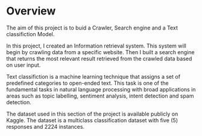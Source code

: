 # Overview

The aim of this project is to buid a Crawler, Search engine and a Text classifiction Model.

In this project, I created an Information retrieval system. This system will begin by crawling data from a specific website. Then I built a search engine that returns the most relevant result retrieved from the crawled data based on user input.

Text classifiction is a machine learning technique that assigns a set of predefined categories to open-ended text. This task is one of the fundamental tasks in natural language processing with broad applications in areas such as topic labelling, sentiment analysis, intent detection and spam detection. 

The dataset used in this section of the project is available publicly on Kaggle. The dataset is a multiclass classification dataset with five (5) responses and 2224 instances.